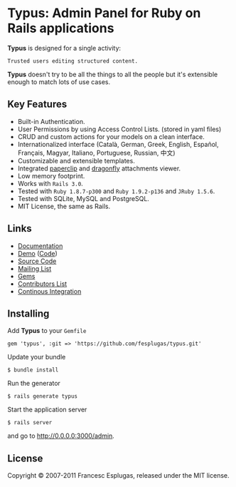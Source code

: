 # Typus: Admin Panel for Ruby on Rails applications

**Typus** is designed for a single activity:

    Trusted users editing structured content.

**Typus** doesn't try to be all the things to all the people but it's
extensible enough to match lots of use cases.

## Key Features

- Built-in Authentication.
- User Permissions by using Access Control Lists. (stored in yaml files)
- CRUD and custom actions for your models on a clean interface.
- Internationalized interface (Català, German, Greek, English, Español,
Français, Magyar, Italiano, Portuguese, Russian, 中文)
- Customizable and extensible templates.
- Integrated [paperclip][1] and [dragonfly][2] attachments viewer.
- Low memory footprint.
- Works with `Rails 3.0`.
- Tested with `Ruby 1.8.7-p300` and `Ruby 1.9.2-p136` and `JRuby 1.5.6`.
- Tested with SQLite, MySQL and PostgreSQL.
- MIT License, the same as Rails.

## Links

- [Documentation](http://core.typuscms.com/)
- [Demo](http://demo.typuscms.com/) ([Code][3])
- [Source Code](http://github.com/fesplugas/typus)
- [Mailing List](http://groups.google.com/group/typus)
- [Gems](http://rubygems.org/gems/typus)
- [Contributors List](http://github.com/fesplugas/typus/contributors)
- [Continous Integration](http://ci.typuscms.com/)

## Installing

Add **Typus** to your `Gemfile`

    gem 'typus', :git => 'https://github.com/fesplugas/typus.git'

Update your bundle

    $ bundle install

Run the generator

    $ rails generate typus

Start the application server

    $ rails server

and go to <http://0.0.0.0:3000/admin>.

## License

Copyright © 2007-2011 Francesc Esplugas, released under the MIT license.

[1]: http://rubygems.org/gems/paperclip
[2]: http://rubygems.org/gems/dragonfly
[3]: https://github.com/fesplugas/typus/tree/master/test/fixtures/rails_app

